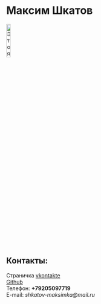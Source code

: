 <!doctype html>
<html>
  <head>
    <meta charset="utf-8">
    <title>Моя личная страничка</title>
  </head>
  <body>
    <left><h1>Максим Шкатов</h1></left>
    <left><img alt="Это я" width="15%" scr="me.jpg"></left>
    <br/>
    <h2>Контакты:</h2>
    Страничка <a href=https://https://vk.com/id504524604/>vkontakte</a>
    <br/>
    <a href=https://github.com/MAXim-Shkatov123-creator/>Github</a>
    <br/>
    Телефон: <b>+79205097719</b>
    <br/>
    E-mail: <i>shkatov-maksimka@mail.ru</i>
  </body>
</html>












